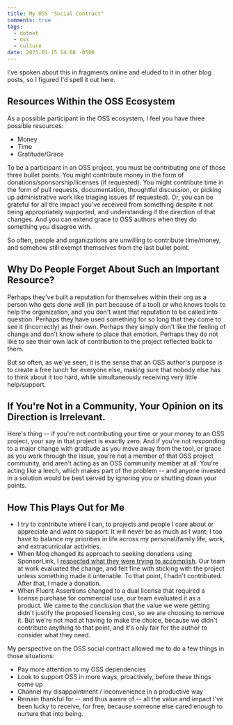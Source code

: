 ```yaml
---
title: My OSS "Social Contract"
comments: true
tags:
  - dotnet
  - oss
  - culture
date: 2025-01-15 14:08 -0500
---
```

I've spoken about this in fragments online and eluded to it in other blog posts, so I figured I'd spell it out here.

## Resources Within the OSS Ecosystem

As a possible participant in the OSS ecosystem, I feel you have three possible resources:

* Money
* Time
* Gratitude/Grace

To be a participant in an OSS project, you must be contributing one of those three bullet points. You might contribute money in the form of donations/sponsorship/licenses (if requested). You might contribute time in the form of pull requests, documentation, thoughtful discussion, or picking up administrative work like triaging issues (if requested). Or, you can be grateful for all the impact you've received from something despite it not being appropriately supported, and understanding if the direction of that changes. And you can extend grace to OSS authors when they do something you disagree with.

So often, people and organizations are unwilling to contribute time/money, and somehow still exempt themselves from the last bullet point.

## Why Do People Forget About Such an Important Resource?

Perhaps they've built a reputation for themselves within their org as a person who gets done well (in part because of a tool) or who knows tools to help the organization, and you don't want that reputation to be called into question. Perhaps they have used something for so long that they come to see it (incorrectly) as their own. Perhaps they simply don't like the feeling of change and don't know where to place that emotion. Perhaps they do not like to see their own lack of contribution to the project reflected back to them.

But so often, as we've seen, it is the sense that an OSS author's purpose is to create a free lunch for everyone else, making sure that nobody else has to think about it too hard, while simultaneously receiving very little help/support.

## If You're Not in a Community, Your Opinion on its Direction is Irrelevant.

Here's thing -- if you're not contributing your time or your money to an OSS project, your say in that project is exactly zero. And if you're not responding to a major change with gratitude as you move away from the tool, or grace as you work through the issue, you're not a member of that OSS project community, and aren't acting as an OSS community member at all. You're acting like a leech, which makes part of the problem -- and anyone invested in a solution would be best served by ignoring you or shutting down your points.

## How This Plays Out for Me

* I try to contribute where I can, to projects and people I care about or appreciate and want to support. It will never be as much as I want; I too have to balance my priorities in life across my personal/family life, work, and extracurricular activities.
* When Moq changed its approach to seeking donations using SponsorLink, I [respected what they were trying to accomplish](https://seankilleen.com/2023/08/on-moq-and-our-part-in-the-oss-sustainability-social-contract/). Our team at work evaluated the change, and felt fine with sticking with the project unless something made it untenable. To that point, I hadn't contributed. After that, I made a donation.
* When Fluent Assertions changed to a dual license that required a license purchase for commercial use, our team evaluated it as a product. We came to the conclusion that the value we were getting didn't justify the proposed licensing cost, so we are choosing to remove it. But we're not mad at having to make the choice, because we didn't contribute anything to that point, and it's only fair for the author to consider what they need.

My perspective on the OSS social contract allowed me to do a few things in those situations:

* Pay more attention to my OSS dependencies
* Look to support OSS in more ways, proactively, before these things come up
* Channel my disappointment / inconvenience in a productive way
* Remain thankful for -- and thus aware of -- all the value and impact I've been lucky to receive, for free, because someone else cared enough to nurture that into being.
